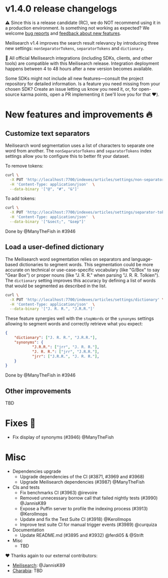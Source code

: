# v1.4.0 release changelogs

<!-- The following line should NOT be put in the official release changelogs -->
⚠️ Since this is a release candidate (RC), we do NOT recommend using it in a production environment. Is something not working as expected? We welcome [bug reports](https://github.com/meilisearch/meilisearch/issues/new/choose) and [feedback about new features](https://github.com/meilisearch/product/discussions).

Meilisearch v1.4 improves the search result relevancy by introducing three new settings: `nonSeparatorTokens`, `separatorTokens` and `dictionary`.

<!-- The following lines should ONLY be put in the official release changelogs -->
🧰 All official Meilisearch integrations (including SDKs, clients, and other tools) are compatible with this Meilisearch release. Integration deployment happens between 4 to 48 hours after a new version becomes available.

Some SDKs might not include all new features—consult the project repository for detailed information. Is a feature you need missing from your chosen SDK? Create an issue letting us know you need it, or, for open-source karma points, open a PR implementing it (we'll love you for that ❤️).

# New features and improvements 🔥

## Customize text separators

Meilisearch word segmentation uses a list of characters to separate one word from another. The `nonSeparatorTokens` and `separatorTokens` index settings allow you to configure this to better fit your dataset.

To remove tokens:

```bash
curl \
  -X PUT 'http://localhost:7700/indexes/articles/settings/non-separator-tokens' \
  -H 'Content-Type: application/json'  \
  --data-binary '["@", "#", "&"]'
```

To add tokens:
```bash
curl \
  -X PUT 'http://localhost:7700/indexes/articles/settings/separator-tokens' \
  -H 'Content-Type: application/json'  \
  --data-binary '["&sect;", "&sep"]'
```

Done by @ManyTheFish in #3946

## Load a user-defined dictionary

The Meilisearch word segmentation relies on separators and language-based dictionaries to segment words. This segmentation could be more accurate on technical or use-case-specific vocabulary (like "G/Box" to say "Gear Box") or proper nouns (like "J. R. R." when parsing "J. R. R. Tolkien"). The `dictionary` setting improves this accuracy by defining a list of words that would be segmented as described in the list.

```bash
curl \
  -X PUT 'http://localhost:7700/indexes/articles/settings/dictionary' \
  -H 'Content-Type: application/json'  \
  --data-binary '["J. R. R.", "J.R.R."]'
```

These feature synergies well with the `stopWords` or the `synonyms` settings allowing to segment words and correctly retrieve what you expect:

```json
{
    "dictionary": ["J. R. R.", "J.R.R."],
    "synonyms": {
            "J.R.R.": ["jrr", "J. R. R."],
            "J. R. R.": ["jrr", "J.R.R."],
            "jrr": ["J.R.R.", "J. R. R."],
    }
}
```

Done by @ManyTheFish in #3946

## Other improvements
TBD

# Fixes 🐞

* Fix display of synonyms (#3946) @ManyTheFish

# Misc

* Dependencies upgrade
  * Upgrade dependencies of the CI (#3871, #3969 and #3968)
  * Upgrade Meilisearch dependencies (#3987) @ManyTheFish
* CIs and tests
  * Fix benchmarks CI (#3963) @irevoire
  * Removed unnecessary borrow call that failed nightly tests (#3990) @JannisK89
  * Expose a Puffin server to profile the indexing process (#3913) @Kerollmops
  * Update and fix the Test Suite CI (#3918) @Kerollmops
  * Improve test suite CI for manual trigger events (#3989) @curquiza
* Documentation
  * Update README.md (#3895 and #3932) @ferdi05 & @Strift
* Misc
  * TBD

❤️ Thanks again to our external contributors:
- [Meilisearch](https://github.com/meilisearch/meilisearch): @JannisK89
- [Charabia](https://github.com/meilisearch/charabia): TBD
